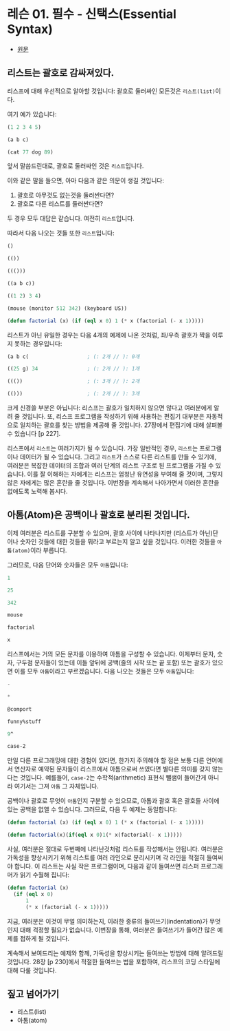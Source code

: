 # 레슨 01. 필수 - 신택스(Essential Syntax)

- [원문](https://dept-info.labri.fr/~strandh/Teaching/MTP/Common/David-Lamkins/chapter03-01.html)

## 리스트는 괄호로 감싸져있다.

 리스프에 대해 우선적으로 알아할 것입니다: 괄호로 둘러싸인 모든것은 `리스트(list)`이다.
 
 여기 예가 있습니다:

``` lisp
(1 2 3 4 5)

(a b c)

(cat 77 dog 89)
```

 앞서 말씀드린대로, 괄호로 둘러싸인 것은 `리스트`입니다.
 
이와 같은 말을 들으면, 아마 다음과 같은 의문이 생길 것입니다:

1. 괄호로 아무것도 없는것을 둘러싼다면?
2. 괄호로 다른 리스트를 둘러싼다면?

 두 경우 모두 대답은 같습니다. 여전히 `리스트`입니다.
 
 따라서 다음 나오는 것들 또한 `리스트`입니다:

``` lisp
()

(())

((()))

((a b c))

((1 2) 3 4)

(mouse (monitor 512 342) (keyboard US))

(defun factorial (x) (if (eql x 0) 1 (* x (factorial (- x 1)))))
```

리스트가 아닌 유일한 경우는 다음 4개의 예제에 나온 것처럼, 좌/우측 괄호가 짝을 이루지 못하는 경우입니다:

``` lisp
(a b c(                   ; (: 2개 // ): 0개

((25 g) 34                ; (: 2개 // ): 1개

((())                     ; (: 3개 // ): 2개

(()))                     ; (: 2개 // ): 3개
```

 크게 신경쓸 부분은 아닙니다: 리스프는 괄호가 일치하지 않으면 않다고 여러분에게 알려 줄 것입니다.
  또, 리스프 프로그램을 작성하기 위해 사용하는 편집기 대부분은 자동적으로 일치하는 괄호를 찾는 방법을 제공해 줄 것입니다. 27장에서 편집기에 대해 살펴볼 수 있습니다 [p 227].

 리스프에서 `리스트`는 여러가지가 될 수 있습니다. 가장 일반적인 경우, `리스트`는 프로그램이나 데이터가 될 수 있습니다. 그리고 `리스트`가 스스로 다른 리스트를 만들 수 있기에, 여러분은 복잡한 데이터의 조합과 여러 단계의 리스트 구조로 된 프로그램을 가질 수 있습니다. 이를 잘 이해하는 자에게는 리스프는 엄청난 유연성을 부여해 줄 것이며, 그렇지 않은 자에게는 많은 혼란을 줄 것입니다. 이번장을 계속해서 나아가면서 이러한 혼란을 없애도록 노력해 봅시다.


## 아톰(Atom)은 공백이나 괄호로 분리된 것입니다.

 이제 여러분은 리스트를 구분할 수 있으며, 괄호 사이에 나타나지만 (리스트가 아닌)단어나 숫자인 것들에 대한 것들을 뭐라고 부르는지 알고 싶을 것입니다. 이러한 것들을 `아톰(atom)`이라 부릅니다.

 그러므로, 다음 단어와 숫자들은 모두 `아톰`입니다:

``` lisp
1

25

342

mouse

factorial

x
```

 리스프에서는 거의 모든 문자를 이용하여 아톰을 구성할 수 있습니다. 이제부터 문자, 숫자, 구두점 문자들이 있는데 이들 앞뒤에 공백(줄의 시작 또는 끝 포함) 또는 괄호가 있으면 이를 모두 `아톰`이라고 부르겠습니다. 다음 나오는 것들은 모두 `아톰`입니다:

``` lisp
-

*

@comport

funny%stuff

9^

case-2
```

 만일 다른 프로그래밍에 대한 경험이 있다면, 한가지 주의해야 할 점은 보통 다른 언어에서 연산자로 예약된 문자들이 리스프에서 아톰으로써 쓰였다면 별다른 의미를 갖지 않는다는 것입니다. 예를들어, `case-2`는 수학적(arithmetic) 표현식 뺄샘이 들어간게 아니라 여기서는 그져 `아톰` 그 자체입니다.

 공백이나 괄호로 무엇이 `아톰`인지 구분할 수 있으므로, 아톰과 괄호 혹은 괄호들 사이에 있는 공백을 없앨 수 있습니다. 그러므로, 다음 두 예제는 동일합니다:

``` lisp
(defun factorial (x) (if (eql x 0) 1 (* x (factorial (- x 1)))))

(defun factorial(x)(if(eql x 0)1(* x(factorial(- x 1)))))
```

 사실, 여러분은 절대로 두번째에 나타난것처럼 리스트를 작성해서는 안됩니다. 여러분은 가독성을 향상시키기 위해 리스트를 여러 라인으로 분리시키며 각 라인을 적절히 들여써야 합니다. 이 리스트는 사실 작은 프로그램이며, 다음과 같이 들여쓰면 리스퍼 프로그래머가 읽기 수월해 집니다:

``` lisp
(defun factorial (x)
  (if (eql x 0)
      1
      (* x (factorial (- x 1)))))
```

 지금, 여러분은 이것이 무얼 의미하는지, 이러한 종류의 들여쓰기(indentation)가 무엇인지 대해 걱정할 필요가 없습니다. 이번장을 통해, 여러분은 들여쓰기가 들어간 많은 예제를 접하게 될 것입니다.

 계속해서 보여드리는 예제와 함께, 가독성을 향상시키는 들여쓰는 방법에 대해 알려드릴 것입니다. 28장 [p 230]에서 적절한 들여쓰는 법을 포함하여, 리스프의 코딩 스타일에 대해 다룰 것입니다.


## 짚고 넘어가기

- 리스트(list)
- 아톰(atom)